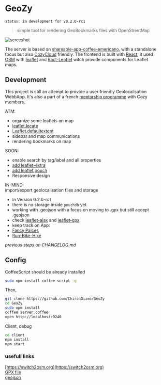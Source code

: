 # GeoZy
`status: in development for v0.2.0-rc1`  
> simple tool for rendering GeoBookmarks files with OpenStreetMap  

![screeshot](https://raw.githubusercontent.com/ChironGizmo/GeoZy/master/client/public/assets/img/0.png)

The server is based  on [shareable-app-coffee-americano](https://github.com/frankrousseau/shareable-app-coffee-americano/), with a standalone focus but also [CozyCloud](https://github.com/mycozycloud) friendly. The frontend is built with [React](https://facebook.github.io/react/), it used [OSM](http://osm.org) with [leaflet](http://leafletjs.com/) and [Ract-Leaflet](https://github.com/PaulLeCam/react-leaflet) witch provide components for Leaflet maps.

## Development
This project is still an attempt to provide a user friendly Geolocalisation WebbApp.
It's also a part of a french [mentorship programme](https://forum.cozy.io/t/app-geozy-en-developpement/511) with Cozy members.  

ATM:  
* organize some leaflets on map
 * [leaflet.locate](https://www.npmjs.com/package/leaflet.locatecontrol)
 * [Leaflet.defaultextent](https://github.com/nguyenning/Leaflet.defaultextent)
* sidebar and map communications
* rendering bookmarks on map

SOON:
* enable search by tag/label and all properties
* [add leaflet-extra](http://leaflet-extras.github.io/leaflet-providers/preview/)
* [add leaflet.pouch](https://github.com/calvinmetcalf/leaflet.pouch)
* Responsive design

IN-MIND:  
import/export geolocalisation files and storage  
- In Version 0.2.0-rc1
 - there is no storage inside `pouchdb` yet.  
- working with .geojson with a focus on moving to .gpx but still accept .geojson
 - check [leaflet-ajax](https://github.com/calvinmetcalf/leaflet-ajax) and [leaflet-gpx](https://github.com/mpetazzoni/leaflet-gpx)
- keep track on App:
 - [Fancy Palces](https://github.com/gabm/FancyPlaces)
 - [Run-Bike-Hike](https://github.com/nicodel/Run-Bike-Hike)

*previous steps on CHANGELOG.md*

## Config

CoffeeScript should be already installed  
```bash
sudo npm install coffee-script -g
```
Then,  
```bash
git clone https://github.com/ChironGizmo/GeoZy
cd GeoZy
sudo npm install
coffee server.coffee
open http://localhost:9240
```
Client, debug
```bash
cd client
npm install
npm start
```
### usefull links
[https://switch2osm.org](https://switch2osm.org)  
[GPX file](http://en.wikipedia.org/wiki/GPS_Exchange_Format)  
[geojson](http://geojson.org/)
